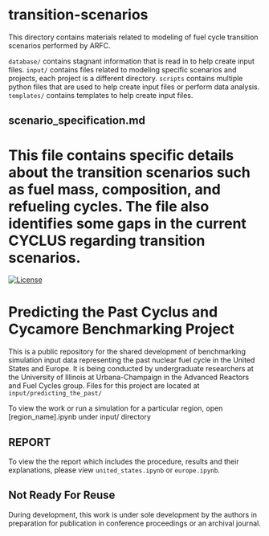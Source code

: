 # transition-scenarios
This directory contains materials related to modeling of fuel cycle transition
scenarios performed by ARFC. 

```database/``` contains stagnant information that is read in to help create 
input files. ```input/``` contains files related to modeling specific scenarios and 
projects, each project is a different directory. ```scripts``` contains multiple 
python files that are used to help create input files or perform data analysis. 
```templates/``` contains templates to help create input files.



## scenario_specification.md
This file contains specific details about the transition
scenarios such as fuel mass, composition, and refueling
cycles. The file also identifies some gaps in the current
CYCLUS regarding transition scenarios.
=======
[![License](https://img.shields.io/badge/License-BSD%203--Clause-blue.svg)](https://opensource.org/licenses/BSD-3-Clause)


# Predicting the Past Cyclus and Cycamore Benchmarking Project
This is a public repository for the shared development of benchmarking
simulation input data representing the past nuclear fuel cycle in the United 
States and Europe. It is being conducted by undergraduate researchers at the 
University of Illinois at Urbana-Champaign in the Advanced Reactors and Fuel
Cycles group. Files for this project are located at ```input/predicting_the_past/```

To view the work or run a simulation for a particular region, open [region_name].ipynb
under input/ directory

## REPORT
To view the the report which includes the procedure, results and their
explanations, please view `united_states.ipynb` or `europe.ipynb`.

## Not Ready For Reuse
During development, this work is under sole development by the authors in
preparation for publication in conference proceedings or an archival journal.
